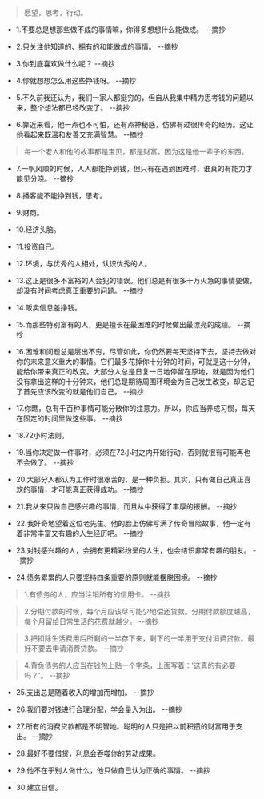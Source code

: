 >愿望，思考，行动。

- 1.不要总是想那些做不成的事情嘛，你得多想想什么能做成。 --摘抄

- 2.只关注他知道的、拥有的和能做成的事情。 --摘抄

- 3.你到底喜欢做什么呢？ --摘抄

- 4.你就想想怎么用这些挣钱呀。 --摘抄

- 5.不久前我还认为，我们一家人都挺穷的，但自从我集中精力思考钱的问题以来，整个想法都已经改变了。 --摘抄

- 6.靠近来看，他一点也不可怕，还有点神秘感，仿佛有过很传奇的经历。这让他看起来既温和友善又充满智慧。 --摘抄

>每一个老人和他的故事都是宝贝，都是财富，因为这是他一辈子的东西。

- 7.一帆风顺的时候，人人都能挣到钱，但只有在遇到困难时，谁真的有能力才能见分晓。 --摘抄

- 8.播客能不能挣到钱，思考。

- 9.财商。

- 10.经济头脑。

- 11.投资自己。

- 12.环境，与优秀的人相处，认识优秀的人。

- 13.这正是很多不富裕的人会犯的错误。他们总是有很多十万火急的事情要做，却没有时间考虑真正重要的问题。 --摘抄

- 14.贩卖信息差挣钱。

- 15.而那些特别富有的人，更是擅长在最困难的时候做出最漂亮的成绩。 --摘抄

- 16.困难和问题总是层出不穷，尽管如此，你仍然要每天坚持下去，坚持去做对你的末来意义重大的事情。它们最多花掉你十分钟的时间，可就是这十分钟，能给你带来真正的改变。大部分人总是日复一日地停留在原地，就是因为他们没有拿出这样的十分钟来，他们总是期待周围环境会为自己发生改变，却忘记了首先应该改变的就是他们自己。 --摘抄

- 17.你瞧，总有千百种事情可能分散你的注意力。所以，你应当养成习惯，每天在固定的时间里做这些事。 --摘抄

- 18.72小时法则。

- 19.当你决定做一件事时，必须在72小时之内开始行动，否则就很有可能再也不会做了。 --摘抄

- 20.大部分人都认为工作时很艰苦的，是一种负担。其实，只有做自己真正喜欢的事情，才可能真正获得成功。 --摘抄

- 21.我从来只做自己感兴趣的事情，而且从中获得了丰厚的报酬。 --摘抄

- 22.我好奇地望着这位老先生。他的脸上仿佛写满了传奇冒险故事，他一定有着非常丰富又有趣的人生经历吧。 --摘抄

- 23.对钱感兴趣的人，会拥有更精彩纷呈的人生，也会结识非常有趣的朋友。 --摘抄

- 24.债务累累的人只要坚持四条重要的原则就能摆脱困境。 --摘抄

>1.有债务的人，应当注销所有的信用卡。 --摘抄

>2.分期付款的时候，每个月应该尽可能少地偿还贷款。分期付款额度越高，每个月留给日常生活的花费就越少。 --摘抄

>3.把扣除生活费用后所剩的一半存下来，剩下的一半用于支付消费贷款。最好不要去申请消费贷款。 --摘抄

>4.背负债务的人应当在钱包上贴一个字条，上面写着：'这真的有必要吗？'。 --摘抄 

- 25.支出总是随着收入的增加而增加。 --摘抄

- 26.我们要对钱进行合理分配，学会量入为出。 --摘抄

- 27.所有的消费贷款都是不明智地。聪明的人只是把以前积攒的财富用于支出。 --摘抄

- 28.最好不要借贷，利息会吞噬你的劳动成果。

- 29.他不在乎别人做什么，他只做自己认为正确的事情。 --摘抄

- 30.建立自信。
